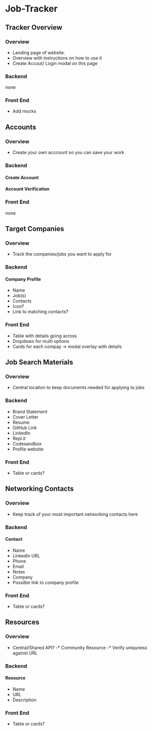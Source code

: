 # Job-Tracker

## **Tracker Overview**
### Overview
* Landing page of website.
* Overview with instructions on how to use it
* Create Accout/ Login modal on this page

### Backend
none

### Front End
* Add mocks

## **Accounts**
### Overview
* Create your own acccount so you can save your work

### Backend
#### Create Account

#### Account Verification

### Front End
none

## **Target Companies**
### Overview
* Track the companies/jobs you want to apply for

### Backend
#### Company Profile
* Name
* Job(s)
* Contacts
* Icon? 
* Link to matching contacts? 

### Front End
* Table with details going across
 * Dropdown for multi options
* Cards for each compay -> modal overlay with details

## **Job Search Materials**
### Overview
* Central location to keep documents needed for applying to jobs

### Backend
* Brand Statement
* Cover Letter
* Resume
* GitHub Link
* LinkedIn
* Repl.it
* Codesandbox
* Profile website

### Front End
* Table or cards?

## **Networking Contacts**
### Overview
* Keep track of your most important networking contacts here

### Backend
#### Contact
* Name
* LinkedIn URL
* Phone
* Email
* Notes
* Company
 * Possilbe link to company profile

### Front End
* Table or cards?

## **Resources**
### Overview
* Central/Shared API? 
-* Community Resource
-* Verify uniquness against URL

### Backend
#### Resource
* Name
* URL
* Description

### Front End
* Table or cards?
